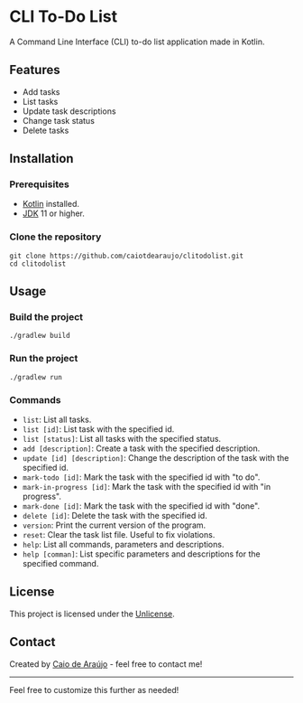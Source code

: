 # CLI To-Do List

A Command Line Interface (CLI) to-do list application made in Kotlin.

## Features

- Add tasks
- List tasks
- Update task descriptions
- Change task status
- Delete tasks

## Installation

### Prerequisites

- [Kotlin](https://kotlinlang.org) installed.
- [JDK](https://www.oracle.com/java/technologies/javase-jdk11-downloads.html) 11 or higher.

### Clone the repository

```shell
git clone https://github.com/caiotdearaujo/clitodolist.git
cd clitodolist
```

## Usage

### Build the project

```shell
./gradlew build
```

### Run the project

```shell
./gradlew run
```

### Commands

- `list`: List all tasks.
- `list [id]`: List task with the specified id.
- `list [status]`: List all tasks with the specified status.
- `add [description]`: Create a task with the specified description.
- `update [id] [description]`: Change the description of the task with the specified id.
- `mark-todo [id]`: Mark the task with the specified id with "to do".
- `mark-in-progress [id]`: Mark the task with the specified id with "in progress".
- `mark-done [id]`: Mark the task with the specified id with "done".
- `delete [id]`: Delete the task with the specified id.
- `version`: Print the current version of the program.
- `reset`: Clear the task list file. Useful to fix violations.
- `help`: List all commands, parameters and descriptions.
- `help [comman]`: List specific parameters and descriptions for the specified command.

## License

This project is licensed under the [Unlicense](https://unlicense.org).

## Contact

Created by [Caio de Araújo](https://github.com/caiotdearaujo) - feel free to contact me!

---

Feel free to customize this further as needed!